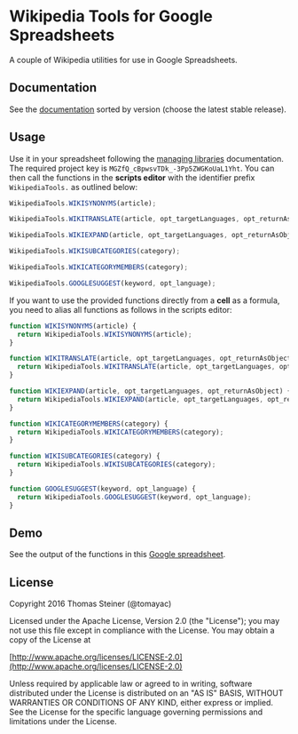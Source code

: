 # Wikipedia Tools for Google Spreadsheets
A couple of Wikipedia utilities for use in Google Spreadsheets.

## Documentation
See the [documentation](https://script.google.com/macros/library/versions/d/MGZfQ_cBpwsvTDk_-3Pp5ZWGKoUaL1Yht)
sorted by version (choose the latest stable release).

## Usage
Use it in your spreadsheet following the [managing libraries](https://developers.google.com/apps-script/guide_libraries)
documentation. The required project key is ```MGZfQ_cBpwsvTDk_-3Pp5ZWGKoUaL1Yht```. You can then call the functions in the **scripts editor**
with the identifier prefix `WikipediaTools.` as outlined below:

```javascript
WikipediaTools.WIKISYNONYMS(article);

WikipediaTools.WIKITRANSLATE(article, opt_targetLanguages, opt_returnAsObject, opt_skipHeader);

WikipediaTools.WIKIEXPAND(article, opt_targetLanguages, opt_returnAsObject);

WikipediaTools.WIKISUBCATEGORIES(category);

WikipediaTools.WIKICATEGORYMEMBERS(category);

WikipediaTools.GOOGLESUGGEST(keyword, opt_language);
```

If you want to use the provided functions directly from a **cell** as a formula, you need to alias all functions as follows in the scripts editor:

```javascript
function WIKISYNONYMS(article) {
  return WikipediaTools.WIKISYNONYMS(article);
}

function WIKITRANSLATE(article, opt_targetLanguages, opt_returnAsObject, opt_skipHeader) {
  return WikipediaTools.WIKITRANSLATE(article, opt_targetLanguages, opt_returnAsObject, opt_skipHeader);
}

function WIKIEXPAND(article, opt_targetLanguages, opt_returnAsObject) {
  return WikipediaTools.WIKIEXPAND(article, opt_targetLanguages, opt_returnAsObject);
}

function WIKICATEGORYMEMBERS(category) {
  return WikipediaTools.WIKICATEGORYMEMBERS(category);
}

function WIKISUBCATEGORIES(category) {
  return WikipediaTools.WIKISUBCATEGORIES(category);
}

function GOOGLESUGGEST(keyword, opt_language) {
  return WikipediaTools.GOOGLESUGGEST(keyword, opt_language);
}
```

## Demo
See the output of the functions in this [Google spreadsheet](https://docs.google.com/spreadsheets/d/1sVduZul787O-bRzuy0UKpRl7bkouxwaIOsxXuJGm6yg/edit?usp=sharing).

## License

Copyright 2016 Thomas Steiner (@tomayac)

Licensed under the Apache License, Version 2.0 (the "License");
you may not use this file except in compliance with the License.
You may obtain a copy of the License at

[http://www.apache.org/licenses/LICENSE-2.0](http://www.apache.org/licenses/LICENSE-2.0)

Unless required by applicable law or agreed to in writing, software
distributed under the License is distributed on an "AS IS" BASIS,
WITHOUT WARRANTIES OR CONDITIONS OF ANY KIND, either express or implied.
See the License for the specific language governing permissions and
limitations under the License.
